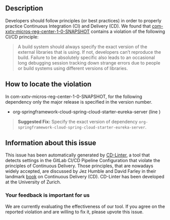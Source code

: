 
## Description
Developers should follow principles (or best practices) in order to properly practice Continuous Integration (CI) and Delivery (CD).
We found that [com-xxtv-micros-reg-center-1-0-SNAPSHOT](https://gitlab.com/huyax1990/micros-reg-center/blob/master/.gitlab-ci.yml) contains a violation of the following CI/CD principle:

> A build system should always specify the exact version of the external libraries that is using.
If not, developers can’t reproduce the build. Failure to be absolutely specific also leads to an occasional long debugging session tracking down strange errors due to people or build systems using different versions of libraries.

## How to locate the violation

In com-xxtv-micros-reg-center-1-0-SNAPSHOT, for the following dependency only the major release is specified in the version number.

* org-springframework-cloud-spring-cloud-starter-eureka-server (line )

> **Suggested Fix:** Specify the exact version of dependency `org-springframework-cloud-spring-cloud-starter-eureka-server`.

## Information about this issue

This issue has been automatically generated by [CD-Linter](https://gitlab.com/Jancso/configuration-analytics), a tool that detects settings in the GitLab CI/CD Pipeline Configuration that violate the principles of Continuous Delivery. Those principles, that are nowadays widely accepted, are discussed by Jez Humble and David Farley in their landmark [book](https://www.oreilly.com/library/view/continuous-delivery-reliable/9780321670250/) on Continuous Delivery (CD). CD-Linter has been developed at the University of Zurich.

### Your feedback is important for us
We are currently evaluating the effectiveness of our tool. If you agree on the reported violation and are willing to fix it, please upvote this issue.